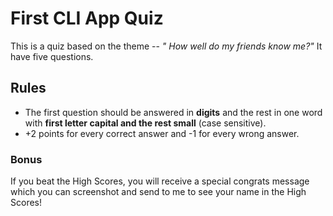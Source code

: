 # First CLI App Quiz
This is a quiz based on the theme -- *" How well do my friends know me?"*
It have five questions. 
## Rules
* The first question should be answered in **digits** and the rest in one word with **first letter capital and the rest small** (case sensitive).
* +2 points for every correct answer and -1 for every wrong answer.
### Bonus
If you beat the High Scores, you will receive a special congrats message which you can screenshot and send to me to see your name in the High Scores! 
